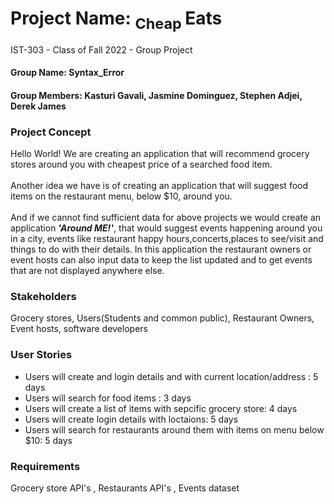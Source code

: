 # Project Name: <sub>  Cheap </sub>Eats
IST-303 - Class of Fall 2022 - Group Project

<h4> Group Name: Syntax_Error </h4>

<h4> Group Members: Kasturi Gavali, Jasmine Dominguez, Stephen Adjei, Derek James </h4>

<h3> <strong> Project Concept </strong> </h3>
<p>Hello World! We are creating an application that will recommend grocery stores around you with cheapest price of a searched food item.</br></br>
Another idea we have is of creating an application that will suggest food items on the restaurant menu, below $10, around you.</br></br>
And if we cannot find sufficient data for above projects we would create an application <strong><i>'Around ME!'</i></strong>, that would
suggest events happening around you in a city, events like restaurant happy hours,concerts,places to see/visit and things to do with their details.
In this application the restaurant owners or event hosts can also input data to keep the list updated and to get events that are not displayed anywhere else.</p>

<h3><strong> Stakeholders </strong></h3>
<p> Grocery stores, Users(Students and common public), Restaurant Owners, Event hosts, software developers </p>

<h3><strong> User Stories </strong></h3>
<ul>
    <li>Users will create and login details and with current location/address : 5 days</li>
    <li>Users will search for food items : 3 days</li>
    <li>Users will create a list of items with sepcific grocery store: 4 days</li>
    <li>Users will create login details with loctaions: 5 days</li>
    <li>Users will search for restaurants around them with items on menu below $10: 5 days</li>
</ul>

<h3><strong> Requirements </strong></h3>
<p>Grocery store API's , Restaurants API's , Events dataset </p>

